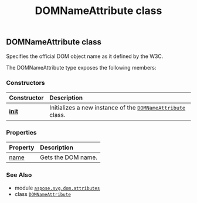﻿---
title: DOMNameAttribute class
second_title: Aspose.SVG for Python via .NET API References
description: 
type: docs
weight: 20
url: /python-net/aspose.svg.dom.attributes/domnameattribute/
is_root: false
---

## DOMNameAttribute class

Specifies the official DOM object name as it defined by the W3C.



The DOMNameAttribute type exposes the following members:

### Constructors
| Constructor | Description |
| :- | :- |
| [__init__](/svg/python-net/aspose.svg.dom.attributes/domnameattribute/__init__/#str) | Initializes a new instance of the [`DOMNameAttribute`](/svg/python-net/aspose.svg.dom.attributes/domnameattribute) class. |


### Properties
| Property | Description |
| :- | :- |
| [name](/svg/python-net/aspose.svg.dom.attributes/domnameattribute/name) | Gets the DOM name. |



### See Also
* module [`aspose.svg.dom.attributes`](..)
* class [`DOMNameAttribute`](/svg/python-net/aspose.svg.dom.attributes/domnameattribute)
